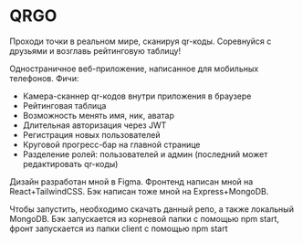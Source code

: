 # QRGO

Проходи точки в реальном мире, сканируя qr-коды. Соревнуйся с друзьями и возглавь рейтинговую таблицу!

Одностраничное веб-приложение, написанное для мобильных телефонов. Фичи:
- Камера-сканнер qr-кодов внутри приложения в браузере
- Рейтинговая таблица
- Возможность менять имя, ник, аватар
- Длительная авторизация через JWT
- Регистрация новых пользователей
- Круговой прогресс-бар на главной странице
- Разделение ролей: пользователей и админ (последний может редактировать qr-коды)

Дизайн разработан мной в Figma.
Фронтенд написан мной на React+TailwindCSS.
Бэк написан тоже мной на Express+MongoDB.

Чтобы запустить, необходимо скачать данный репо, а также локальный MongoDB. Бэк запускается из корневой папки с помощью npm start, фронт запускается из папки client с помощью npm start
